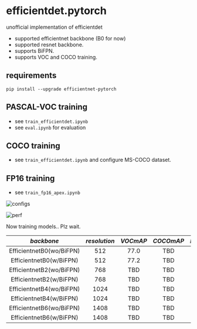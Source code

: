# efficientdet.pytorch
unofficial implementation of efficientdet

- supported efficientnet backbone (B0 for now)
- supported resnet backbone.
- supports BiFPN.
- supports VOC and COCO training.

## requirements
`pip install --upgrade efficientnet-pytorch`

## PASCAL-VOC training
- see `train_efficientdet.ipynb`
- see `eval.ipynb` for evaluation

## COCO training
- see `train_efficientdet.ipynb` and configure MS-COCO dataset.

## FP16 training
- see `train_fp16_apex.ipynb`

![configs](https://miro.medium.com/max/678/1*hGTQY4XHbAtPch7nLEp12g.png)

![perf](https://miro.medium.com/max/1922/1*QVVzgKBg7P4nbKHcnO1uKQ.png)

Now training models.. Plz wait.

|*backbone*              |*resolution*|*VOCmAP*    |*COCOmAP*|*Inference[ms]*|*model*|
|:------:                |:------------:|:----------:|:-------:|:-------------:|:-----:|
|EfficientnetB0(wo/BiFPN)|512      |77.0       |TBD         |               |       |
|EfficientnetB0(w/BiFPN) |512      |77.2       |TBD         |               |       |
|EfficientnetB2(wo/BiFPN)|768      |TBD       |TBD         |               |       |
|EfficientnetB2(w/BiFPN) |768      |TBD       |TBD         |               |       |
|EfficientnetB4(wo/BiFPN)|1024      |TBD       |TBD         |               |       |
|EfficientnetB4(w/BiFPN) |1024      |TBD       |TBD         |               |       |
|EfficientnetB6(wo/BiFPN)|1408      |TBD       |TBD         |               |       |
|EfficientnetB6(w/BiFPN) |1408      |TBD       |TBD         |               |       |
